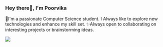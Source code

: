 ### Hey there👋, I'm Poorvika

🌱I'm a passionate Computer Science student. I Always like to explore new technologies and enhance my skill set.
✨Always open to collaborating on interesting projects or brainstorming ideas.



[![](https://visitcount.itsvg.in/api?id=poorvikaa08&label=Profile%20Views&color=0&icon=6&pretty=true)](https://visitcount.itsvg.in)

